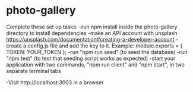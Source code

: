 # photo-gallery

Complete these set up tasks:
-run npm install inside the photo-gallery directory to install dependencies
-make an API account with unsplash https://unsplash.com/documentation#creating-a-developer-account
-create a config.js file and add the key to it. Example:
  module.exports = {
    TOKEN: YOUR_TOKEN
  };
-run "npm run seed" (to seed the database)
-run "npm test" (to test that seeding script works as expected)
-start your application with two commands, "npm run client" and "npm start", in two separate terminal tabs

-Visit http://localhost:3003 in a browser

